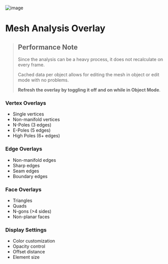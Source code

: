 ![image](https://i.imgur.com/RDmjMy1.jpeg)

# Mesh Analysis Overlay

> ## Performance Note
> Since the analysis can be a heavy process, it does not recalculate on every frame.
>
> Cached data per object allows for editing the mesh in object or edit mode with no problems.
>
> **Refresh the overlay by toggling it off and on while in Object Mode**.

### Vertex Overlays
- Single vertices
- Non-manifold vertices
- N-Poles (3 edges)
- E-Poles (5 edges)
- High Poles (6+ edges)

### Edge Overlays
- Non-manifold edges
- Sharp edges
- Seam edges
- Boundary edges

### Face Overlays
- Triangles
- Quads
- N-gons (>4 sides)
- Non-planar faces

### Display Settings
- Color customization
- Opacity control
- Offset distance
- Element size